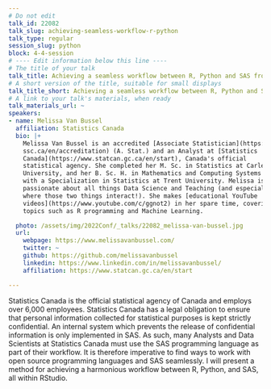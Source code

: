 ```yaml
---
# Do not edit
talk_id: 22082
talk_slug: achieving-seamless-workflow-r-python
talk_type: regular
session_slug: python
block: 4-4-session
# ---- Edit information below this line ----
# The title of your talk
talk_title: Achieving a seamless workflow between R, Python and SAS from within RStudio
# A short version of the title, suitable for small displays
talk_title_short: Achieving a seamless workflow between R, Python and SAS from within RStudio
# A link to your talk's materials, when ready
talk_materials_url: ~
speakers:
- name: Melissa Van Bussel
  affiliation: Statistics Canada
  bio: |+
    Melissa Van Bussel is an accredited [Associate Statistician](https://
    ssc.ca/en/accreditation) (A. Stat.) and an Analyst at [Statistics
    Canada](https://www.statcan.gc.ca/en/start), Canada's official
    statistical agency. She completed her M. Sc. in Statistics at Carleton
    University, and her B. Sc. H. in Mathematics and Computing Systems
    with a Specialization in Statistics at Trent University. Melissa is
    passionate about all things Data Science and Teaching (and especially
    where those two things interact!). She makes [educational YouTube
    videos](https://www.youtube.com/c/ggnot2) in her spare time, covering
    topics such as R programming and Machine Learning.

  photo: /assets/img/2022Conf/_talks/22082_melissa-van-bussel.jpg
  url:
    webpage: https://www.melissavanbussel.com/
    twitter: ~
    github: https://github.com/melissavanbussel
    linkedin: https://www.linkedin.com/in/melissavanbussel/
    affiliation: https://www.statcan.gc.ca/en/start

---
```


<!-- ABSTRACT ----
Please write abstract below. You may use simple markdown (links, code style, bold, italics)
-->

Statistics Canada is the official statistical agency of Canada and employs
over 6,000 employees. Statistics Canada has a legal obligation to ensure
that personal information collected for statistical purposes is kept strictly
confidential. An internal system which prevents the release of confidential
information is only implemented in SAS. As such, many Analysts and Data
Scientists at Statistics Canada must use the SAS programming language as part of
their workflow. It is therefore imperative to find ways to work with open source
programming languages and SAS seamlessly. I will present a method for achieving
a harmonious workflow between R, Python, and SAS, all within RStudio.
